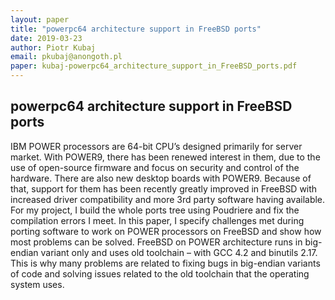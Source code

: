 ```yaml
---
layout: paper
title: "powerpc64 architecture support in FreeBSD ports"
date: 2019-03-23
author: Piotr Kubaj
email: pkubaj@anongoth.pl
paper: kubaj-powerpc64_architecture_support_in_FreeBSD_ports.pdf
---
```

## powerpc64 architecture support in FreeBSD ports

IBM POWER processors are 64-bit CPU’s designed primarily for server market. With POWER9, there has been renewed interest in them, due to the use of open-source firmware and focus on security and control of the hardware. There are also new desktop boards with POWER9. Because of that, support for them has been recently greatly improved in FreeBSD with increased driver compatibility and more 3rd party software having available. For my project, I build the whole ports tree using Poudriere and fix the compilation errors I meet. In this paper, I specify challenges met during porting software to work on POWER processors on FreeBSD and show how most problems can be solved. FreeBSD on POWER architecture runs in big-endian variant only and uses old toolchain – with GCC 4.2 and binutils 2.17. This is why many problems are related to fixing bugs in big-endian variants of code and solving issues related to the old toolchain that the operating system uses.
